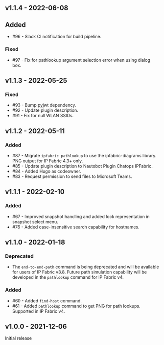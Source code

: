 ## v1.1.4 - 2022-06-08

## Added

- #96 - Slack CI notification for build pipeline.
### Fixed

- #97 - Fix for pathlookup argument selection error when using dialog box.

## v1.1.3 - 2022-05-25

### Fixed

- #93 - Bump pyjwt dependency.
- #92 - Update plugin description.
- #91 - Fix for null WLAN SSIDs.

## v1.1.2 - 2022-05-11

### Added

- #87 - Migrate `ipfabric pathlookup` to use the ipfabric-diagrams library. PNG output for IP Fabric 4.3+ only.
- #85 - Update plugin description to Nautobot Plugin Chatops IPFabric.
- #84 - Added Hugo as codeowner.
- #83 - Request permission to send files to Microsoft Teams.


## v1.1.1 - 2022-02-10

### Added

- #67 - Improved snapshot handling and added lock representation in snapshot select menu.
- #76 - Added case-insensitive search capability for hostnames.

## v1.1.0 - 2022-01-18

### Deprecated

- The `end-to-end-path` command is being deprecated and will be available for users of IP Fabric v3.8. Future path simulation capability will be developed in the `pathlookup` command for IP Fabric v4.

### Added

- #60 - Added `find-host` command.
- #61 - Added `pathlookup` command to get PNG for path lookups. Supported in IP Fabric v4. 


## v1.0.0 - 2021-12-06

Initial release